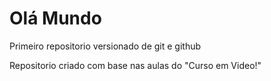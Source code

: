 # Olá Mundo
 Primeiro repositorio versionado de git e github

 Repositorio criado com base nas aulas do "Curso em Video!"
